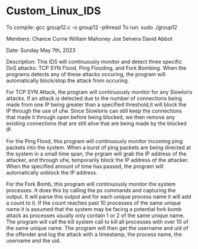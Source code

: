 # Custom_Linux_IDS

To compile: gcc group12.c -o group12 -pthread
To run: sudo ./group12

Members: 
  Chance Currie
  William Mahoney
  Joe Selvera
  David Abbot

Date: Sunday May 7th, 2023

Description: 
This IDS will continuously monitor and detect three specific DoS attacks: TCP SYN Flood, Ping Flooding, and Fork Bombing. When the programs detects
any of these attacks occuring, the program will automatically block/stop the attack from occuring.

For TCP SYN Attack, the program will continuously monitor for any Slowloris attacks. If an attack is detected due to the number of connections 
being made from one IP being greater than a specified threshold,it will block the IP through the use of ufw. Since Slowloris can still keep the 
connections that made it through open before being  blocked, we then remove any existing connections that are still alive that are being made by the blocked IP.

For the Ping Flood, this program will continuously monitor incoming ping packets into the system. When a burst of ping packets are being directed at the system
in  a small time span, the prgram will grab the IP address of the attacker, and through ufw, temporarily block the IP address of the attacker. When the specified amount of time has passed, the program will automatically unblock the IP address.

For the Fork Bomb, this program will continuously monitor the system processes. It does this by calling the ps commands and capturing the output. It will parse 
this output and for each unique process name it will add a count to it. If the count reaches past 10 processes of the same unique name it is assumed that the 
system may be facing a potential fork bomb attack as processes usually only contain 1 or 2 of the same unique name. The program will call the kill system call 
to kill all processes with over 10 of the same unique name. The program will then get the username and uid of the offender and log the attack with a timestamp,
the process name, the username and the uid.
